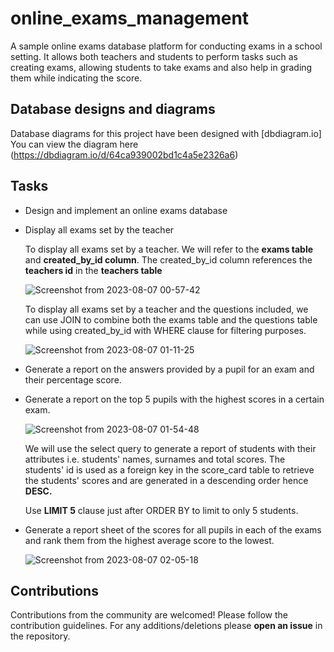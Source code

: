 # online_exams_management
A sample online exams database platform for conducting exams in a school setting. It allows both teachers and students to perform tasks such as creating exams, allowing students to take exams and also help in grading them while indicating the score.

## Database designs and diagrams
Database diagrams for this project have been designed with [dbdiagram.io] You can view the diagram here (https://dbdiagram.io/d/64ca939002bd1c4a5e2326a6)

## Tasks
- Design and implement an online exams database 
- Display all exams set by the teacher

  To display all exams set by a teacher. We will refer to the **exams table** and **created_by_id column**. The created_by_id column references the **teachers 
  id** in the **teachers table**
  
  ![Screenshot from 2023-08-07 00-57-42](https://github.com/Mwakisaghu/online_exams_management/assets/77724757/4a3f5bd0-c302-46ef-a41b-3f895526096f)

  To display all exams set by a teacher and the questions included, we can use JOIN to combine both the exams table and the questions table while using 
  created_by_id with WHERE clause for filtering purposes.

  ![Screenshot from 2023-08-07 01-11-25](https://github.com/Mwakisaghu/online_exams_management/assets/77724757/65263815-4dee-41c7-9d42-1ee58c1eeaa7)



  
- Generate a report on the answers provided by a pupil for an exam and their percentage score.
  
- Generate a report on the top 5 pupils with the highest scores in a certain exam.

  ![Screenshot from 2023-08-07 01-54-48](https://github.com/Mwakisaghu/online_exams_management/assets/77724757/d037fd57-6f4d-4d8e-bc88-a216f7f0df80)


  We will use the select query to generate a report of students with their attributes i.e. students' names, surnames and total scores. The students' id is used as a foreign key in the score_card table to retrieve the students' scores and are generated in a descending order hence **DESC.**

  Use **LIMIT 5** clause just after ORDER BY to limit to only 5 students.


  
- Generate a report sheet of the scores for all pupils in each of the exams and rank them from the highest average score to the lowest.

  ![Screenshot from 2023-08-07 02-05-18](https://github.com/Mwakisaghu/online_exams_management/assets/77724757/2c5d716b-3593-4d70-8653-dc40b66d7a2f)


## Contributions
Contributions from the community are welcomed! Please follow the contribution guidelines. For any additions/deletions please **open an issue** in the repository.

